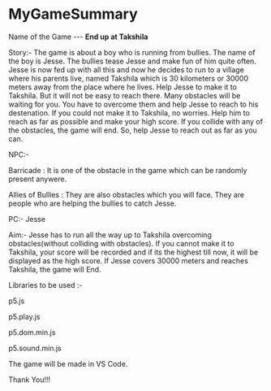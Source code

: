 # MyGameSummary

Name of the Game --- **End up at Takshila**

Story:-
The game is about a boy who is running from bullies. The name of the boy is Jesse. The bullies tease Jesse and make fun of him quite often. Jesse is now fed up with all this and now he decides to run to a village where his parents live, named Takshila which is 30 kilometers or 30000 meters away from the place where he lives. Help Jesse to make it to Takshila. But it will not be easy to reach there. Many obstacles will be waiting for you. You have to overcome them and help Jesse to reach to his destenation. If you could not make it to Takshila, no worries. Help him to reach as far as possible and make your high score. If you collide with any of  the obstacles, the game will end. So, help Jesse to reach out as far as you can.

NPC:-
 
 Barricade : It is one of the obstacle in the game which can be randomly present anywere.
 
 Allies of Bullies : They are also obstacles which you will face. They are people who are helping the bullies to catch Jesse.

PC:- Jesse

Aim:- 
Jesse has to run all the way up to Takshila overcoming obstacles(without colliding with obstacles).
If you cannot make it to Takshila, your score will be recorded and if its the highest till now, it will be displayed as the high score.
If Jesse covers 30000 meters and reaches Takshila, the game will End.

Libraries to be used :-

p5.js

p5.play.js

p5.dom.min.js

p5.sound.min.js

The game will be made in VS Code.


Thank You!!!
